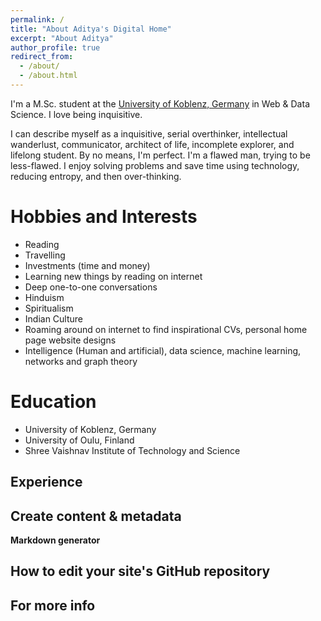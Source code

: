 ```yaml
---
permalink: /
title: "About Aditya's Digital Home"
excerpt: "About Aditya"
author_profile: true
redirect_from: 
  - /about/
  - /about.html
---
```


I'm a M.Sc. student at the [University of Koblenz, Germany](https://west.uni-koblenz.de/studying/mwds) in Web & Data Science. I love being inquisitive. 

I can describe myself as a inquisitive, serial overthinker, intellectual wanderlust, communicator,  architect of life, incomplete explorer, and lifelong student. By no means, I'm perfect. I'm a flawed man, trying to be less-flawed. I enjoy solving problems and save time using technology, reducing entropy, and then over-thinking. 





Hobbies and Interests
======
* Reading
* Travelling
* Investments (time and money)
* Learning new things by reading on internet
* Deep one-to-one conversations
* Hinduism
* Spiritualism
* Indian Culture
* Roaming around on internet to find inspirational CVs, personal home page website designs
* Intelligence (Human and artificial), data science, machine learning, networks and graph theory

Education
======
* University of Koblenz, Germany
* University of Oulu, Finland
* Shree Vaishnav Institute of Technology and Science

Experience
------


Create content & metadata
------


**Markdown generator**



How to edit your site's GitHub repository
------




For more info
------


